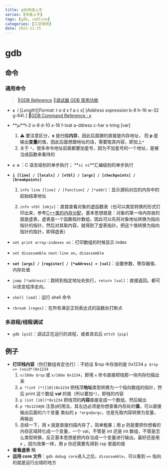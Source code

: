 ```yaml
---
title: gdb快速上手
series: [快速上手]
tags: [gdb, cmdline]
categories: [工具使用]
date: 2022-11-25
---
```


# gdb

## 命令

### 通用命令

> :book:[GDB Reference](https://visualgdb.com/gdbreference/commands/) :link:[调试器 GDB 常用功能](https://www.iteye.com/blog/daimajishu-1089741)

- **`x `**/ \[_Length_\]\[_Format_: t o d x f a c s\] \[_Address expression_ b-8 h-16 w-32 g-64\ ] :paperclip:[GDB Command Reference : x](https://visualgdb.com/gdbreference/commands/x)

- **`p`/**t-2 o-8 d-10 x-16 f-loat a-ddress c-har s-tring [var]

  1. :warning: 要注意区分，**x** 是扫描**内存**，因此后面跟的直接是内存地址， 而 **p** 是输出**变量**的值，因此后面想跟地址的话，需要取其内容，即加上`*`
  1. 关于 `*`，很多命令地址前面都要加星号，因为不加星号的一个地址，是被当成函数来看待的

- **`s n`** ：C 语言级别的单步执行； **`si ni`**汇编级别的单步执行

- **`i [line] / [locals] / [vtbl] / [args] / [checkpoints] / [breakpoints] `**

  1. `info line [line] / [function] / [*addr]`：显示源码对应的内存中的起始结束地址

  2. `info vtbl [objs]`：直接查看对象的虚函数表（也可以类型转换的形式打印出来，参考[C++类的内存分配](https://blog.csdn.net/bailang_zhizun/article/details/117124494)，基本思想就是：对象的第一块内存放的就是虚表，虚表是一个函数指针数组，因此可以先将对象地址转换为指向指针的指针，然后对其取内容，就得到了虚表指针。把这个值转换为指向指针的指针，即得虚表）

- `set print array-indexes on`：打印数组的时候显示 index

- `set disassemble next-line on`，`disassemble`

- **`set [args] / [register] / [*address] = [val]`**：设置参数、寄存器值、内存处值

- `jump [*address]`：跳转到指定地址处执行，`return [val]`：直接返回。都可以改变程序走向。

- `shell [cmd]`：运行 shell 命令

- `rbreak [regex]`：在所有满足正则表达式的函数处打断点

### 多进程/线程调试

- `gdb [pid]`：调试正在运行的进程，或者进去后 `attch [pip]`

## 例子

- **打印栈内容**（你打数组肯定也行）：不妨设 \$rsp 中存放的是 0x1234 `p $rsp => (void*)0x1234`
  1. `x/10dw $rsp` 或 `x/10dw 0x1234`，即用 `x` 命令直接把栈那一块内存扫描出来
  2. `p *(int (*)[10])0x1234` 把栈顶**地址**类型转换为一个指向数组的指针，然后 print 这个数组 **val** 的值（所以要加`*`），即栈的内容
  3. `p (int [10])*0x1234` 把栈顶的**内容**直接变成一个数组，然后输出
  4. `p *0x1234@6` 注意`@`的用法，其左边必须是你想查看内存处的**值**，可以直接输出后面的六个变量
     类似的 `p *argv@argc`，也是先取内容转换为变量，再输出
  5. 总结一下，用 x 就是直接扫描内存了，简单粗暴；用 p 则是要把你想看的内存区域转化成一个变量，一个 val，不管是 int 还是 int 数组，不管是怎么类型转换，反正基本思想是把内存当成一个变量进行输出。最好还是用 x ，因为效果一样，用 p 你还需要先得到 rsp 里面的值
- **查看虚表** 略
- **运用 core 文件**：`gdb debug core`进入之后，`disassemble`，可以看到 `=>` 指向的就是运行出错的地方
